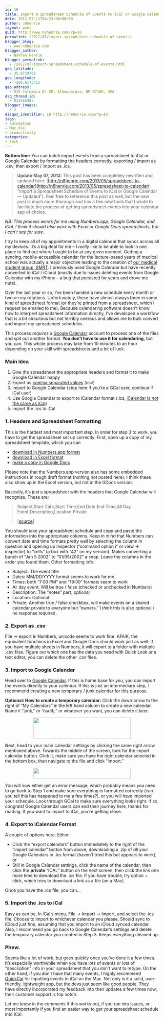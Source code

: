 ```yaml
---
id: 10
title: Import a Spreadsheet Schedule of Events to iCal or Google Calendar
date: 2012-07-11T04:23:00+00:00
author: n8henrie
layout: post
guid: http://www.n8henrie.com/?p=10
permalink: /2012/07/import-spreadsheet-schedule-of-events/
blogger_blog:
  - www.n8henrie.com
blogger_author:
  - Nathan Henrie
blogger_permalink:
  - /2012/07/import-spreadsheet-schedule-of-events.html
geo_latitude:
  - 35.0729762
geo_longitude:
  - -106.6173415
geo_address:
  - 515 Columbia Dr SE, Albuquerque, NM 87106, USA
dsq_thread_id:
  - 811565485
blogger_images:
  - 1
disqus_identifier: 10 http://n8henrie.com/?p=10
tags:
- automation
- Mac OSX
- productivity
categories:
- tech
---
```

**Bottom line:** You can batch import events from a spreadsheet to iCal or Google Calendar by formatting the headers correctly, exporting / import as .csv, then export / import as .ics.
  
<!--more-->

> **Update May 07, 2013:** This post has been completely rewritten and updated here: [http://n8henrie.com/2013/05/spreadsheet-to-calendar](http://n8henrie.com/2013/05/spreadsheet-to-calendar/ "Import a Spreadsheet Schedule of Events to iCal or Google Calendar — Updated"). Feel free to reference this post as well, but the new post is much more thorough and has a few new tools that I wrote to facilitate the process of getting spreadsheet events into your calendar app of choice.

_NB: This process works for me using Numbers.app, Google Calendar, and iCal. I think it should also work with Excel or Google Docs spreadsheets, but I can’t say for sure._

I try to keep all of my appointments in a digital calendar that syncs across all my devices. It’s a big deal for me – I _really_ like to be able to look in one place to find out where I ought to be at any given moment. Getting a syncing, mobile-accessible calendar for the lecture-based years of medical school was actually a major objective leading to the creation of <a target="_blank" href="http://smrt.posterous.com" title="SMRT Blog">our medical student group, SMRT</a>. I previously used Google Calendar but have recently converted to iCal / iCloud (mostly due to issues deleting events from Google Calendar with my iPhone – a bug that persisted for years and drove me nuts).

Over the last year or so, I’ve been handed a new schedule every month or two on my rotations. Unfortunately, these have almost always been in some kind of spreadsheet format (or they’re printed from a spreadsheet, which I request be emailed to me). Because calendaring software doesn’t know how to interpret spreadsheet information directly, I’ve developed a workflow that is a bit circuitous but not terribly onerous and allows me to bulk convert and import my spreadsheet schedules.

This process _requires_ a <a target="_blank" href="https://accounts.google.com/ServiceLogin?service=cl&passive=1209600&continue=http://www.google.com/calendar/render&followup=http://www.google.com/calendar/render&scc=1">Google Calendar</a> account to process one of the files and spit out another format. **You don’t have to use it for calendaring,** but you can. This whole process may take from 10 minutes to an hour depending on your skill with spreadsheets and a bit of luck.

### Main Idea

  1. Give the spreadsheet the appropriate headers and format it to make Google Calendar happy
  2. Export as <a target="_blank" href="http://en.wikipedia.org/wiki/Comma_separated_values">comma separated values</a> (csv)
  3. Import to Google Calendar (stop here if you’re a GCal user, continue if iCal user)
  4. Use Google Calendar to export to iCalendar format (.ics, <a target="_blank" href="http://en.wikipedia.org/wiki/Icalendar">iCalendar is <em>not</em> the same as iCal</a>)
  5. Import the .ics to iCal

### 1. Headers and Spreadsheet Formatting

This is the hardest and most important step. In order for step 3 to work, you have to get the spreadsheet set up correctly. First, open up a copy of my spreadsheet template, which you can

  * <a target="_blank" href="http://cl.ly/131e3z420Y3v3P2N101G">download in Numbers.app format</a>
  * <a target="_blank" href="http://cl.ly/1R2f0g3l3v023v2G3I2S">download in Excel format</a>
  * <a target="_blank" href="https://accounts.google.com/ServiceLogin?service=wise&passive=1209600&continue=https://docs.google.com/spreadsheet/ccc?key%3D0AlQMuv7LxtdpdHhVMVJad3F4NXhtV3haMkRoUzZGQUE%26pref%3D2&followup=https://docs.google.com/spreadsheet/ccc?key%3D0AlQMuv7LxtdpdHhVMVJad3F4NXhtV3haMkRoUzZGQUE%26pref%3D2">make a copy in Google Docs</a>

Please note that the Numbers.app version also has some embedded instructions in rough draft format (nothing not posted here). I think these also show up in the Excel version, but not in the GDocs version.

Basically, it’s just a spreadsheet with the headers that Google Calendar will recognize. These are:
  


> Subject,Start Date,Start Time,End Date,End Time,All Day Event,Description,Location,Private </p> 
> 
> [<a target="_blank" href="https://support.google.com/calendar/bin/answer.py?hl=en&answer=45656">source</a>]

You should take your spreadsheet schedule and copy and paste the information into the appropriate columns. Keep in mind that Numbers can convert date and time formats pretty well by selecting the column in question and opening up Inspector (“command option i” or view -> inspector) to “cells” (a box with “42” on my version). Makes converting a bunch of “Jan 5 2002” to “01/05/2002” a snap. Leave the columns in the order you found them. Other formatting info:

  * Subject: The event title
  * Dates: MM/DD/YYYY format seems to work for me.
  * Times: both “7:00 PM” and “19:00” formats seem to work
  * All day event: Will be true / false (checked or unchecked in Numbers)
  * Description: The “notes” part, optional
  * Location: Optional
  * Private: Another true / false checkbox, will make events on a shared calendar private to everyone but “owners.” I _think_ this is also optional / no response required.

### 2. Export as .csv

File -> export in Numbers, unicode seems to work fine. AFAIK, the equivalent functions in Excel and Google Docs should work just as well. If you have multiple sheets in Numbers, it will export to a folder with multiple .csv files. Figure out which one has the data you need with Quick Look or a text editor, you can delete the other .csv files.

### 3. Import to Google Calendar

Head over to <a target="_blank" href="https://accounts.google.com/ServiceLogin?service=cl&passive=1209600&continue=http://www.google.com/calendar/render&followup=http://www.google.com/calendar/render&scc=1">Google Calendar</a>. If this is home base for you, you can import the events directly to your calendar. If this is just an intermediary step, I recommend creating a new temporary / junk calendar for this purpose. 

**Optional: How to create a temporary calendar:** Click the down arrow to the right of “My Calendars” in the left hand column to create a new calendar. Name it “junk,” or “osdifj,” or whatever you want, you can delete it later.

<div style="clear: both; text-align: center;">
  <a href="{{ site.url }}/uploads/2012/08/ScreenShot2012-07-10at9.51.48PM1.jpg" style="margin-left: 1em; margin-right: 1em;"><img border="0" height="68" src="{{ site.url }}/uploads/2012/07/ScreenShot2012-07-10at9.51.48PM.jpg" width="320" /></a>
</div>

Next, head to your main calendar settings by clicking the same right arrow mentioned above. Towards the middle of the screen, look for the import calendar button. Click it, make sure you have the right calendar selected in the bottom box, then navigate to the file and click “import.”

<div style="clear: both; text-align: center;">
  <a href="{{ site.url }}/uploads/2012/08/ScreenShot2012-07-10at9.56.48PM1.jpg" style="margin-left: 1em; margin-right: 1em;"><img border="0" height="35" src="{{ site.url }}/uploads/2012/07/ScreenShot2012-07-10at9.56.48PM.jpg" width="320" /></a>
</div>

You will now either get an error message, which probably means you need to go back to Step 1 and make sure everything is formatted correctly (can you tell this has happened to me a few times?), or you will have imported your schedule. Look through GCal to make sure everything looks right. If so, congrats! Google Calendar users can end their journey here, thanks for reading. If you want to import to iCal, you’re getting close.

### 4. Export to iCalendar Format

A couple of options here. Either

  * Click the “export calendars” button immediately to the right of the “import calendar” button from above, downloading a .zip of _all_ your Google Calendars in .ics format (haven’t tried this but appears to work), or
  * Still in Google Calendar settings, click the name of the calendar, then click the **private** “ICAL” button on the next screen, then click the link one more time to download the .ics file. If you have trouble, try option + click, which tries to download a link as a file (on a Mac).

Once you have the .ics file, you can…

### 5. Import the .ics to iCal

Easy as can be. In iCal’s menu, File -> Import -> Import, and select the .ics file. Choose to import to whichever calendar you please. Should sync to iCloud just fine, assuming that you import to an iCloud synced calendar. Also, I recommend you go back to Google Calendar’s settings and delete the temporary calendar you created in Step 3. Keeps everything cleaned up.

### Phew.

Seems like a lot of work, but goes quickly once you’ve done it a few times. It’s especially worthwhile when you have lots of events or lots of “description” info in your spreadsheet that you don’t want to retype. On the other hand, if you don’t have that many events, I highly recommend <a target="_blank" href="http://quickcalapp.com/">QuickCal</a> for inputting events to iCal on the Mac. Not only is it a solid, user-friendly, lightweight app, but the devs just seem like good people. They have directly incorporated my feedback into their updates a few times now; their customer support is top notch.

Let me know in the comments if this works out, if you run into issues, or most importantly if you find an easier way to get your spreadsheet schedule into iCal.

<div>
</div>
